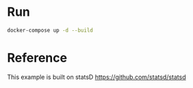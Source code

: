 # Run

```bash
docker-compose up -d --build
```

# Reference

This example is built on statsD
<https://github.com/statsd/statsd>